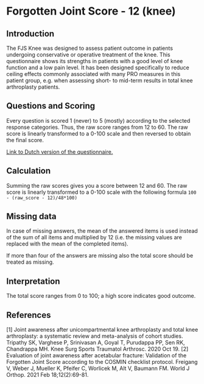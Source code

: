 # Forgotten Joint Score - 12 (knee)

## Introduction

The FJS Knee was designed to assess patient outcome in patients undergoing conservative or operative treatment of the knee. This questionnaire shows its strengths in patients with a good level of knee function and a low pain level. It has been designed specifically to reduce ceiling effects commonly associated with many PRO measures in this patient group, e.g. when assessing short- to mid-term results in total knee arthroplasty patients.


## Questions and Scoring

Every question is scored 1 (never) to 5 (mostly) according to the selected response categories. Thus, the raw score ranges from 12 to 60. The raw score is linearly transformed to a 0-100 scale and then reversed to obtain the final score.

[Link to Dutch version of the questionnaire.](https://drive.google.com/file/d/11kif9JVQKihrxTLkjg_KSQQz-9CUSvyn/view?usp=sharing)

## Calculation

Summing the raw scores gives you a score between 12 and 60. The raw score is linearly transformed to a 0-100 scale with the following formula `100 - (raw_score - 12)/48*100)`

## Missing data

In case of missing answers, the mean of the answered items is used instead of the sum of all items and multiplied by 12 (i.e. the missing values are replaced with the mean of the completed items).

If more than four of the answers are missing also the total score should be treated as missing.

## Interpretation

The total score ranges from 0 to 100; a high score indicates good outcome.

## References
[1] Joint awareness after unicompartmental knee arthroplasty and total knee arthroplasty: a systematic review and meta-analysis of cohort studies. Tripathy SK, Varghese P, Srinivasan A, Goyal T, Purudappa PP, Sen RK, Chandrappa MH. Knee Surg Sports Traumatol Arthrosc. 2020 Oct 19.
[2] Evaluation of joint awareness after acetabular fracture: Validation of the Forgotten Joint Score according to the COSMIN checklist protocol. Freigang V, Weber J, Mueller K, Pfeifer C, Worlicek M, Alt V, Baumann FM. World J Orthop. 2021 Feb 18;12(2):69-81.